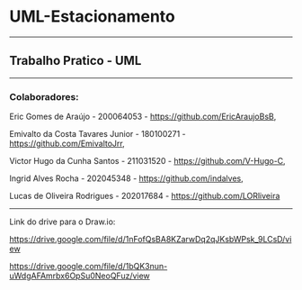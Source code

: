 # UML-Estacionamento

---

## Trabalho Pratico - UML 

---

### Colaboradores:
Eric Gomes de Araújo - 200064053 - https://github.com/EricAraujoBsB,

Emivalto da Costa Tavares Junior - 180100271 - https://github.com/EmivaltoJrr,

Victor Hugo da Cunha Santos - 211031520 - https://github.com/V-Hugo-C,

Ingrid Alves Rocha - 202045348 - https://github.com/indalves, 

Lucas de Oliveira Rodrigues - 202017684 - https://github.com/LORliveira

---

Link do drive para o Draw.io:

https://drive.google.com/file/d/1nFofQsBA8KZarwDq2qJKsbWPsk_9LCsD/view

https://drive.google.com/file/d/1bQK3nun-uWdgAFAmrbx6OpSu0NeoQFuz/view



